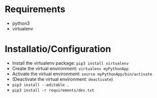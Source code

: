 # Requirements

- python3
- virtualenv


# Installatio/Configuration

- Install the virtualenv package: `pip3 install virtualenv`
- Create the virtual environment: `virtualenv myPythonApp`
- Activate the virtual environment: `source myPythonApp/bin/activate`
- (Deactivate the virtual environment: `deactivate`)
- `pip3 install --editable .`
- `pip3 install -r requirements/dev.txt`